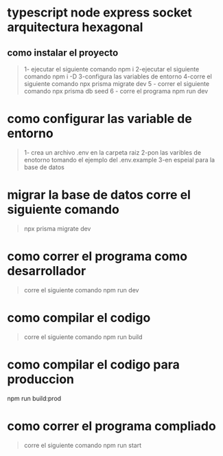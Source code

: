 # typescript node express socket arquitectura hexagonal
## como instalar el proyecto
> 1- ejecutar el siguiente comando npm i 
> 2-ejecutar el siguiente comando npm i -D 
> 3-configura las variables de entorno
> 4-corre el siguiente comando npx prisma migrate dev 
> 5 - correr el siguiente comando npx prisma db seed
> 6 - corre el programa npm run dev

# como configurar las variable de entorno 
  >1- crea un archivo .env en la carpeta raiz
  >2-pon las varibles de enotorno tomando el ejemplo del .env.example
  >3-en espeial para la base de datos


# migrar la base de datos corre el siguiente comando
>npx prisma migrate dev 

# como correr el programa como desarrollador
>  corre el siguiente comando npm run dev  


# como compilar el codigo 
> corre el siguiente comando npm run build

# como compilar el codigo para produccion
npm run build:prod

# como correr el programa compliado
>corre el siguiente comando npm run start